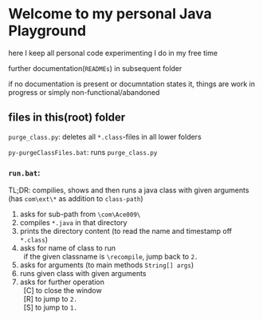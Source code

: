 # Welcome to my personal Java Playground

here I keep all personal code experimenting I do in my free time

further documentation(`READMEs`) in subsequent folder

if no documentation is present or documntation states it, things are work in progress or simply non-functional/abandoned

## files in this(root) folder

`purge_class.py`:
deletes all `*.class`-files in all lower folders

`py-purgeClassFiles.bat`:
runs `purge_class.py`

### `run.bat`:

TL;DR: compilies, shows and then runs a java class with given arguments
<br/>(has `com\ext\*` as addition to `class-path`)

1. asks for sub-path from `\com\Ace009\`
2. compiles `*.java` in that directory
3. prints the directory content (to read the name and timestamp off `*.class`)
4. asks for name of class to run <br/>
&ensp;if the given classname is `\recompile`, jump back to `2.`
5. asks for arguments (to main methods `String[] args`)
6. runs given class with given arguments
7. asks for further operation <br/>
&ensp;[C] to close the window <br/>
&ensp;[R] to jump to `2.` <br/>
&ensp;[S] to jump to `1.` <br/>
